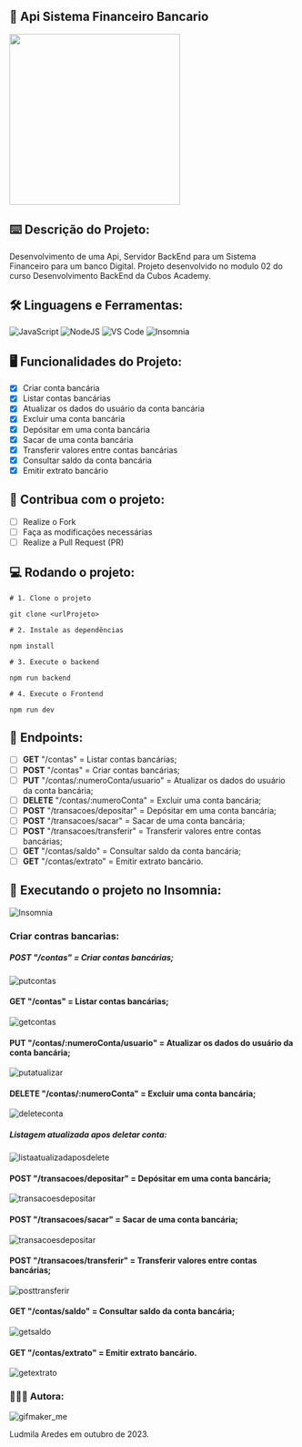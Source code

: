 ## 🏦 Api Sistema Financeiro Bancario

<img src="https://media.giphy.com/media/3o6Ztm0VpFKWc5YSUE/giphy.gif" width="300">

## ⌨️ Descrição do Projeto:
Desenvolvimento de uma Api, Servidor BackEnd para um Sistema Financeiro para um banco Digital.
Projeto desenvolvido no modulo 02 do curso Desenvolvimento BackEnd da Cubos Academy.

## 🛠️ Linguagens e Ferramentas:
![JavaScript](https://img.shields.io/badge/javascript-%23323330.svg?style=for-the-badge&logo=javascript&logoColor=%23F7DF1E)
![NodeJS](https://img.shields.io/badge/node.js-6DA55F?style=for-the-badge&logo=node.js&logoColor=white)
![VS Code](https://img.shields.io/badge/VS%20Code-0078d7.svg?style=for-the-badge&logo=visual-studio-code&logoColor=white)
![Insomnia](https://img.shields.io/badge/Insomnia-5849be?style=for-the-badge&logo=Insomnia&logoColor=white)

## 🖥️ Funcionalidades do Projeto:

- [x] Criar conta bancária
- [x] Listar contas bancárias
- [x] Atualizar os dados do usuário da conta bancária
- [x] Excluir uma conta bancária
- [x] Depósitar em uma conta bancária
- [x] Sacar de uma conta bancária
- [x] Transferir valores entre contas bancárias
- [x] Consultar saldo da conta bancária
- [x] Emitir extrato bancário

## 🚩 Contribua com o projeto:

- [ ] Realize o Fork
- [ ] Faça as modificações necessárias
- [ ] Realize a Pull Request (PR)

## 💻 Rodando o projeto:

```shell
# 1. Clone o projeto

git clone <urlProjeto>

# 2. Instale as dependências

npm install

# 3. Execute o backend

npm run backend

# 4. Execute o Frontend

npm run dev
```
## 🚧 Endpoints:

- [ ] **GET** "/contas" = Listar contas bancárias;
- [ ] **POST** "/contas" = Criar contas bancárias;
- [ ] **PUT** "/contas/:numeroConta/usuario" = Atualizar os dados do usuário da conta bancária;
- [ ] **DELETE** "/contas/:numeroConta" = Excluir uma conta bancária;
- [ ] **POST** "/transacoes/depositar" = Depósitar em uma conta bancária;
- [ ] **POST** "/transacoes/sacar" = Sacar de uma conta bancária;
- [ ] **POST** "/transacoes/transferir" = Transferir valores entre contas bancárias;
- [ ] **GET** "/contas/saldo" = Consultar saldo da conta bancária;
- [ ] **GET** "/contas/extrato" = Emitir extrato bancário.

## 🚧 Executando o projeto no Insomnia:

![Insomnia](https://img.shields.io/badge/Insomnia-5849be?style=for-the-badge&logo=Insomnia&logoColor=white)

### Criar contras bancarias:
##### **POST** "/contas" = Criar contas bancárias;

![putcontas](https://github.com/codermila/Api-Sistema-Financeiro-Bancario/assets/141371216/8281f9a0-d59a-4e76-8b53-f81cd23c73d4)

#### **GET** "/contas" = Listar contas bancárias;

![getcontas](https://github.com/codermila/Api-Sistema-Financeiro-Bancario/assets/141371216/bd525831-97f2-4318-b7e0-d1589abf747f)

#### **PUT** "/contas/:numeroConta/usuario" = Atualizar os dados do usuário da conta bancária;

![putatualizar](https://github.com/codermila/Api-Sistema-Financeiro-Bancario/assets/141371216/22677983-8724-49a2-88b2-a38964fd3ad4)

#### **DELETE** "/contas/:numeroConta" = Excluir uma conta bancária;
![deleteconta](https://github.com/codermila/Api-Sistema-Financeiro-Bancario/assets/141371216/61e7bd9a-0367-4f84-8e39-fcf5d32449e7)
##### Listagem atualizada apos deletar conta:
![listaatualizadaposdelete](https://github.com/codermila/Api-Sistema-Financeiro-Bancario/assets/141371216/783b2f5f-92e4-4247-a65c-4180e778e5b0)

#### **POST** "/transacoes/depositar" = Depósitar em uma conta bancária;
![transacoesdepositar](https://github.com/codermila/Api-Sistema-Financeiro-Bancario/assets/141371216/2370bb34-7229-44f2-88f4-cded88bef163)

#### **POST** "/transacoes/sacar" = Sacar de uma conta bancária;
![transacoesdepositar](https://github.com/codermila/Api-Sistema-Financeiro-Bancario/assets/141371216/f3c69c45-b0ae-4324-9409-0d684889a092)

#### **POST** "/transacoes/transferir" = Transferir valores entre contas bancárias;
![posttransferir](https://github.com/codermila/Api-Sistema-Financeiro-Bancario/assets/141371216/99f36354-dc46-46c3-bec2-b3871c6365b1)

#### **GET** "/contas/saldo" = Consultar saldo da conta bancária;
  ![getsaldo](https://github.com/codermila/Api-Sistema-Financeiro-Bancario/assets/141371216/a5156f8d-1295-44ff-988b-a45a1086ccd9)

#### **GET** "/contas/extrato" = Emitir extrato bancário.
![getextrato](https://github.com/codermila/Api-Sistema-Financeiro-Bancario/assets/141371216/ada564a0-dda8-4fca-a6c9-4606b339dea1)

### 👩🏻‍💻  Autora:


![gifmaker_me](https://github.com/codermila/Api-Sistema-Financeiro-Bancario/assets/141371216/9bda2adc-14cc-463b-95cf-b4ad22207c88)

Ludmila Aredes em outubro de 2023.
